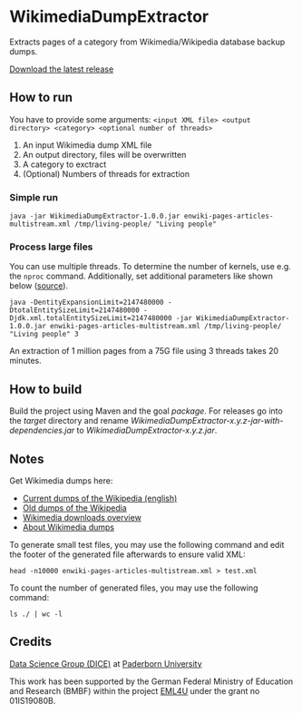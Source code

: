 # WikimediaDumpExtractor

Extracts pages of a category from Wikimedia/Wikipedia database backup dumps.

[Download the latest release](https://github.com/EML4U/WikimediaDumpExtractor/releases)


## How to run

You have to provide some arguments:
`<input XML file> <output directory> <category> <optional number of threads>`

1. An input Wikimedia dump XML file
2. An output directory, files will be overwritten
3. A category to exctract
4. (Optional) Numbers of threads for extraction


### Simple run

```Shell
java -jar WikimediaDumpExtractor-1.0.0.jar enwiki-pages-articles-multistream.xml /tmp/living-people/ "Living people"
```


### Process large files

You can use multiple threads.
To determine the number of kernels, use e.g. the `nproc` command.
Additionally, set additional parameters like shown below ([source](https://stackoverflow.com/a/50982118)).

```Shell
java -DentityExpansionLimit=2147480000 -DtotalEntitySizeLimit=2147480000 -Djdk.xml.totalEntitySizeLimit=2147480000 -jar WikimediaDumpExtractor-1.0.0.jar enwiki-pages-articles-multistream.xml /tmp/living-people/ "Living people" 3
```

An extraction of 1 million pages from a 75G file using 3 threads takes 20 minutes.


## How to build

Build the project using Maven and the goal _package_.
For releases go into the _target_ directory and rename
_WikimediaDumpExtractor-x.y.z-jar-with-dependencies.jar_
to
_WikimediaDumpExtractor-x.y.z.jar_.


## Notes

Get Wikimedia dumps here:

- [Current dumps of the Wikipedia (english)](https://dumps.wikimedia.org/enwiki/)
- [Old dumps of the Wikipedia](https://dumps.wikimedia.org/archive/)
- [Wikimedia downloads overview](https://dumps.wikimedia.org/)
- [About Wikimedia dumps](https://meta.wikimedia.org/wiki/Data_dumps)

To generate small test files, you may use the following command and edit the footer of the generated file afterwards to ensure valid XML:

`head -n10000 enwiki-pages-articles-multistream.xml > test.xml`

To count the number of generated files, you may use the following command:

`ls ./ | wc -l`


## Credits

[Data Science Group (DICE)](https://dice-research.org/) at [Paderborn University](https://www.uni-paderborn.de/)

This work has been supported by the German Federal Ministry of Education and Research (BMBF) within the project [EML4U](https://dice-research.org/EML4U) under the grant no 01IS19080B.